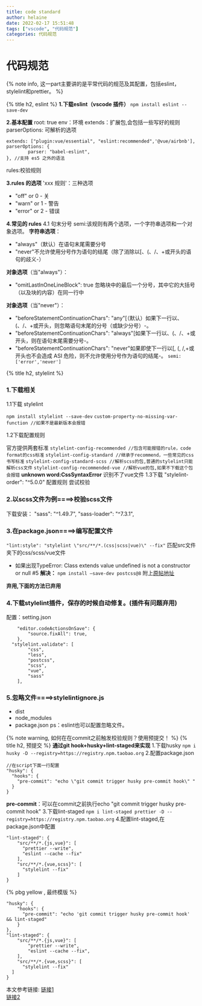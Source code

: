 ```yaml
---
title: code standard
author: helaine
date: 2022-02-17 15:51:48
tags: ["vscode", "代码规范"]
categories: 代码规范
---
```


# 代码规范

{% note info, 这一part主要讲的是平常代码的规范及其配置，包括eslint，stylelint和prettier。 %}

{% title h2, eslint %} 
**1.下载eslint（vscode 插件）**
`npm install eslint --save-dev`


**2.基本配置**
root: true
env：环境
extends：扩展包,会包括一些写好的规则
parserOptions: 可解析的选项
```
extends: ["plugin:vue/essential", "eslint:recommended",'@vue/airbnb'],
parserOptions: {
		parser: "babel-eslint",
}, //支持 es5 之外的语法
```
rules:校验规则

**3.rules 的选项**
'xxx 规则'：三种选项
* "off" or 0 - 关
* "warn" or 1 - 警告 
* "error" or 2 - 错误

**4.常见的 rules**
4.1 句末分号
semi:该规则有两个选项，一个字符串选项和一个对象选项。
**字符串选项**：
* "always"（默认）在语句末尾需要分号
* "never"不允许使用分号作为语句的结尾（除了消除以[、(、/、+或开头的语句的歧义-）

**对象选项**（当"always"）：
* "omitLastInOneLineBlock": true 忽略块中的最后一个分号，其中它的大括号（以及块的内容）在同一行中

**对象选项**（当"never"）：
* "beforeStatementContinuationChars": "any"[（默认）如果下一行以、(、/、+或开头，则忽略语句末尾的分号（或缺少分号）-。
* "beforeStatementContinuationChars": "always"[如果下一行以、(、/、+或开头，则在语句末尾需要分号-。
* "beforeStatementContinuationChars": "never"如果即使下一行以[, (, /,+或开头也不会造成 ASI 危险，则不允许使用分号作为语句的结尾-。
`semi:['error','never']`

{% title h2, stylelint %} 
### 1.下载相关

1.1下载 stylelint

`npm install stylelint --save-dev`
`custom-property-no-missing-var-function //如果不是最新版本会报错`

1.2下载配置规则

官方提供两套标准
`stylelint-config-recommended //包含可能报错的rule，code format的css标准`
`stylelint-config-standard //继承于recommend，一些常见的css书写标准`
`stylelint-config-standard-scss //解析scss的包,普通的stylelint只能解析css文件`
`stylelint-config-recommended-vue //解析vue的包,如果不下载这个包会报错`
**unknown word:CssSyntaxError** 识别不了vue文件
1.3下载 "stylelint-order": "^5.0.0"  配置规则 尝试校验

### 2.以scss文件为例====>校验scss文件
下载安装：
"sass": "^1.49.7",
"sass-loader": "^7.3.1",

### 3.在package.json====>编写配置文件
`"lint:style": "stylelint \"src/**/*.(css|scss|vue)\" --fix"`
匹配src文件夹下的css/scss/vue文件

* 如果出现TypeError: Class extends value undefined is not a constructor or null #5
**解决：** 
`npm install —save-dev postcss@8`
附上[原帖地址](https://github.com/stylelint-scss/stylelint-config-standard-scss/issues/5)

**弃用,下面的方法已弃用**
### 4.下载stylelint插件，保存的时候自动修复。(插件有问题弃用)
配置：setting.json
```
	"editor.codeActionsOnSave": {
        "source.fixAll": true,
    },
  "stylelint.validate": [
        "css",
        "less",
        "postcss",
        "scss",
        "vue",
        "sass"
    ],
```

### 5.忽略文件====>stylelintignore.js
* dist
* node_modules
* package.json
ps：eslint也可以配置忽略文件。


{% note warning, 如何在在commit之前触发校验规则？使用预提交！ %}
{% title h2, 预提交 %}
**通过git hook+husky+lint-staged来实现**
1.下载husky 
`npm i husky -D --registry=https://registry.npm.taobao.org`
2.配置package.json
```
//在script下面一行配置
"husky": {
  "hooks": {
    "pre-commit": "echo \"git commit trigger husky pre-commit hook\" "
  }
}  
```
**pre-commit**：可以在commit之前执行echo \"git commit trigger husky pre-commit hook\"
3.下载lint-staged
`npm i lint-staged prettier -D --registry=https://registry.npm.taobao.org`
4.配置lint-staged,在package.json中配置
```
"lint-staged": {
    "src/**/*.{js,vue}": [
      "prettier --write",
      "eslint --cache --fix"
    ],
    "src/**/*.{vue,scss}": [
      "stylelint --fix"
    ]
}
```
{% pbg yellow , 最终模版 %}
```
"husky": {
    "hooks": {
      "pre-commit": "echo 'git commit trigger husky pre-commit hook' && lint-staged"
    }
},
"lint-staged": {
	"src/**/*.{js,vue}": [
		"prettier --write",
		"eslint --cache --fix",
	],
	"src/**/*.{vue,scss}": [
      "stylelint --fix"
  ]
}
```

本文参考链接:
[链接1](https://www.jianshu.com/p/5d7e0e744a56)  
[链接2](https://neveryu.github.io/2020/06/10/husky-lint-staged/)  

